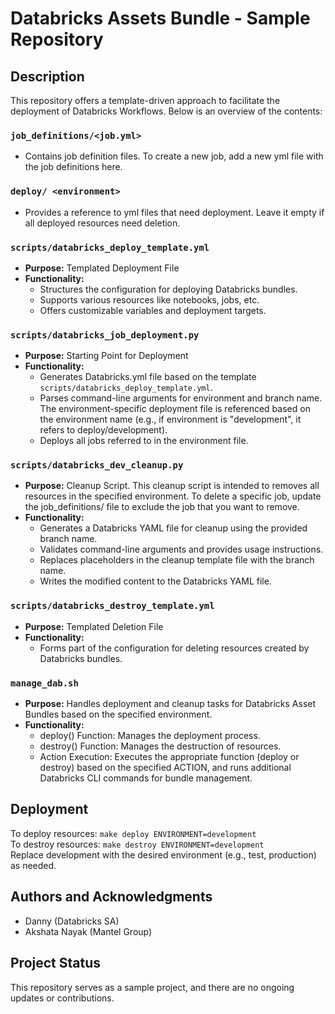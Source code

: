 # Databricks Assets Bundle - Sample Repository

## Description
This repository offers a template-driven approach to facilitate the deployment of Databricks Workflows. Below is an overview of the contents:

### ```job_definitions/<job.yml>```
- Contains job definition files. To create a new job, add a new yml file with the job definitions here.

### ```deploy/ <environment>```
- Provides a reference to yml files that need deployment. Leave it empty if all deployed resources need deletion.

### ```scripts/databricks_deploy_template.yml```
- **Purpose:** Templated Deployment File
- **Functionality:** 
  - Structures the configuration for deploying Databricks bundles.
  - Supports various resources like notebooks, jobs, etc.
  - Offers customizable variables and deployment targets.

### ```scripts/databricks_job_deployment.py```
- **Purpose:** Starting Point for Deployment
- **Functionality:**
  - Generates Databricks.yml file based on the template ```scripts/databricks_deploy_template.yml```.
  - Parses command-line arguments for environment and branch name. The environment-specific deployment file is referenced based on the environment name (e.g., if environment is "development", it refers to deploy/development).
  - Deploys all jobs referred to in the environment file.

### ```scripts/databricks_dev_cleanup.py```
- **Purpose:** Cleanup Script.
    This cleanup script is intended to removes all resources in the specified environment. To delete a specific job, update the job_definitions/<environment> file to exclude the job that you want to remove.
- **Functionality:**
  - Generates a Databricks YAML file for cleanup using the provided branch name.
  - Validates command-line arguments and provides usage instructions.
  - Replaces placeholders in the cleanup template file with the branch name.
  - Writes the modified content to the Databricks YAML file.

### ```scripts/databricks_destroy_template.yml```
- **Purpose:** Templated Deletion File
- **Functionality:** 
  - Forms part of the configuration for deleting resources created by Databricks bundles.

### ```manage_dab.sh```
- **Purpose:** Handles deployment and cleanup tasks for Databricks Asset Bundles based on the specified environment.
- **Functionality:**  
  - deploy() Function: Manages the deployment process.
  - destroy() Function: Manages the destruction of resources.
  - Action Execution: Executes the appropriate function (deploy or destroy) based on the specified ACTION, and runs additional Databricks CLI commands for bundle management.

## Deployment
To deploy resources:
```make deploy ENVIRONMENT=development``` </br>
To destroy resources:
```make destroy ENVIRONMENT=development``` </br>
Replace development with the desired environment (e.g., test, production) as needed.


## Authors and Acknowledgments
- Danny (Databricks SA)
- Akshata Nayak (Mantel Group)

## Project Status
This repository serves as a sample project, and there are no ongoing updates or contributions.
